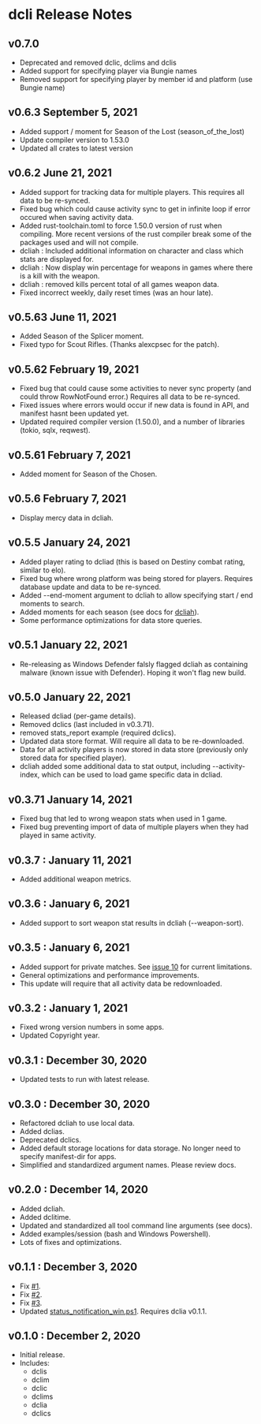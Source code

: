 # dcli Release Notes

## v0.7.0
* Deprecated and removed dclic, dclims and dclis
* Added support for specifying player via Bungie names
* Removed support for specifying player by member id and platform (use Bungie name)

## v0.6.3 September 5, 2021
* Added support / moment for Season of the Lost (season_of_the_lost)
* Update compiler version to 1.53.0
* Updated all crates to latest version

## v0.6.2 June 21, 2021
* Added support for tracking data for multiple players. This requires all data to be re-synced.
* Fixed bug which could cause activity sync to get in infinite loop if error occured when saving activity data.
* Added rust-toolchain.toml to force 1.50.0 version of rust when compiling. More recent versions of the rust compiler break some of the packages used and will not compile.
* dcliah : Included additional information on character and class which stats are displayed for.
* dcliah : Now display win percentage for weapons in games where there is a kill with the weapon.
* dcliah : removed kills percent total of all games weapon data.
* Fixed incorrect weekly, daily reset times (was an hour late).

## v0.5.63 June 11, 2021
* Added Season of the Splicer moment.
* Fixed typo for Scout Rifles. (Thanks alexcpsec for the patch).

## v0.5.62 February 19, 2021
* Fixed bug that could cause some activities to never sync property (and could throw RowNotFound error.) Requires all data to be re-synced.
* Fixed issues where errors would occur if new data is found in API, and manifest hasnt been updated yet.
* Updated required compiler version (1.50.0), and a number of libraries (tokio, sqlx, reqwest).

## v0.5.61 February 7, 2021
* Added moment for Season of the Chosen.

## v0.5.6 February 7, 2021
* Display mercy data in dcliah.

## v0.5.5 January 24, 2021
* Added player rating to dcliad (this is based on Destiny combat rating, similar to elo).
* Fixed bug where wrong platform was being stored for players. Requires database update and data to be re-synced.
* Added --end-moment argument to dcliah to allow specifying start / end moments to search.
* Added moments for each season (see docs for [dcliah](https://github.com/mikechambers/dcli/tree/main/src/dcliah)).
* Some performance optimizations for data store queries.

## v0.5.1 January 22, 2021
* Re-releasing as Windows Defender falsly flagged dcliah as containing malware (known issue with Defender). Hoping it won't flag new build.

## v0.5.0 January 22, 2021
* Released dcliad (per-game details).
* Removed dclics (last included in v0.3.71).
* removed stats_report example (required dclics).
* Updated data store format. Will require all data to be re-downloaded.
* Data for all activity players is now stored in data store (previously only stored data for specified player).
* dcliah added some additional data to stat output, including --activity-index, which can be used to load game specific data in dcliad.

## v0.3.71 January 14, 2021
* Fixed bug that led to wrong weapon stats when used in 1 game.
* Fixed bug preventing import of data of multiple players when they had played in same activity.

## v0.3.7 : January 11, 2021
* Added additional weapon metrics.

## v0.3.6 : January 6, 2021
* Added support to sort weapon stat results in dcliah (--weapon-sort).

## v0.3.5 : January 6, 2021
* Added support for private matches. See [issue 10](https://github.com/mikechambers/dcli/issues/10) for current limitations.
* General optimizations and performance improvements.
* This update will require that all activity data be redownloaded.

## v0.3.2 : January 1, 2021

* Fixed wrong version numbers in some apps.
* Updated Copyright year.

## v0.3.1 : December 30, 2020

* Updated tests to run with latest release.

## v0.3.0 : December 30, 2020

* Refactored dcliah to use local data.
* Added dclias.
* Deprecated dclics.
* Added default storage locations for data storage. No longer need to specify manifest-dir for apps.
* Simplified and standardized argument names. Please review docs.

## v0.2.0 : December 14, 2020

* Added dcliah.
* Added dclitime.
* Updated and standardized all tool command line arguments (see docs).
* Added examples/session (bash and Windows Powershell).
* Lots of fixes and optimizations.

## v0.1.1 : December 3, 2020

* Fix [#1](https://github.com/mikechambers/dcli/issues/1).
* Fix [#2](https://github.com/mikechambers/dcli/issues/2).
* Fix [#3](https://github.com/mikechambers/dcli/issues/3).
* Updated [status_notification_win.ps1](https://github.com/mikechambers/dcli/blob/main/examples/status_notification_win.ps1). Requires dclia v0.1.1.

## v0.1.0 : December 2, 2020

* Initial release.
* Includes:
    * dclis
    * dclim
    * dclic
    * dclims
    * dclia
    * dclics

